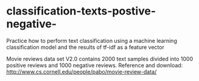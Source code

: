# classification-texts-postive-negative-
Practice how to perform text classification using a machine learning classification model
and the results of tf-idf as a feature vector

Movie reviews data set V2.0 contains 2000 text samples divided into 1000 positive reviews and
1000 negative reviews. Reference and download:
http://www.cs.cornell.edu/people/pabo/movie-review-data/
